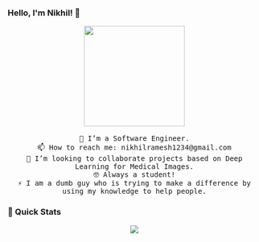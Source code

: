 
### Hello, I'm Nikhil! 👋

<!--
**nikku1234/nikku1234** is a ✨ _special_ ✨ repository because its `README.md` (this file) appears on your GitHub profile.
Here are some ideas to get you started:
[<img src="https://github.com/nikku1234/nikku1234/blob/master/profile_hero.gif" height="200px">](#)
*JS/CSS sandbox for above animation: https://codepen.io/xdega/pen/VwexgPm*

### Some facts about me:
-->
<!--
- 🌱 I’m currently learning ...
- 🤔 I’m looking for help with ...
- 💬 Ask me about ...
- 😄 Pronouns: ...
-  Fun fact: ...
-->

<p align="center">
  <img src="https://github.com/nikku1234/nikku1234/blob/master/profile_hero.gif" height="200px">
  <br>
  <samp>
    <br>
🔭 I’m a Software Engineer.<br>
    📫 How to reach me: nikhilramesh1234@gmail.com <br>
    💬 I’m looking to collaborate projects based on Deep Learning for Medical Images.<br>
    🤓 Always a student!<br>
    ⚡ I am a dumb guy who is trying to make a difference by using my knowledge to help people.<br>
  </samp>
</p>



### 🚀 Quick Stats
<p align="center">
<!-- <img align="center" src="https://github-readme-stats.vercel.app/api?username=nikku1234&count_private=true&show_icons=true&line_height=24" alt="Nikku1234's Github Stats" /> -->
<img align="center" src="https://github-readme-stats.vercel.app/api/top-langs/?username=nikku1234&langs_count=8&theme=default&line_height=21&layout=compact" />  
</p>
<!-- ![Profile Views](https://hit.yhype.me/github/profile?user_id=20269727)
![Profile Views](https://komarev.com/ghpvc/?username=nikku1234) -->
